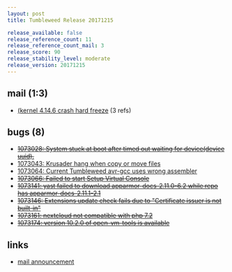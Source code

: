 ```yaml
---
layout: post
title: Tumbleweed Release 20171215

release_available: false
release_reference_count: 11
release_reference_count_mail: 3
release_score: 90
release_stability_level: moderate
release_version: 20171215
---
```


## mail (1:3)

- [(kernel 4.14.6 crash hard freeze](https://lists.opensuse.org/opensuse-factory/2017-12/msg00256.html) (3 refs)

## bugs (8)

<!--more-->

- ~~[1073028: System stuck at boot after timed out waiting for device(device uuid).](https://bugzilla.opensuse.org/show_bug.cgi?id=1073028)~~
- [1073043: Krusader hang when copy or move files](https://bugzilla.opensuse.org/show_bug.cgi?id=1073043)
- [1073064: Current Tumbleweed avr-gcc uses wrong assembler](https://bugzilla.opensuse.org/show_bug.cgi?id=1073064)
- ~~[1073066: Failed to start Setup Virtual Console](https://bugzilla.opensuse.org/show_bug.cgi?id=1073066)~~
- ~~[1073141: yast failed to download apparmor-docs-2.11.0-6.2 while repo has apparmor-docs-2.11.1-2.1](https://bugzilla.opensuse.org/show_bug.cgi?id=1073141)~~
- ~~[1073146: Extensions update check fails due to "Certificate issuer is not built-in"](https://bugzilla.opensuse.org/show_bug.cgi?id=1073146)~~
- ~~[1073161: nextcloud not compatible with php 7.2](https://bugzilla.opensuse.org/show_bug.cgi?id=1073161)~~
- ~~[1073174: version 10.2.0 of open-vm-tools is available](https://bugzilla.opensuse.org/show_bug.cgi?id=1073174)~~



## links

- [mail announcement](https://lists.opensuse.org/opensuse-factory/2017-12/msg00254.html)

